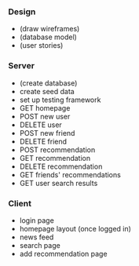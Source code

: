 ### Design
- (draw wireframes)
- (database model)
- (user stories)

### Server
- (create database)
- create seed data
- set up testing framework
- GET homepage
- POST new user
- DELETE user
- POST new friend
- DELETE friend
- POST recommendation
- GET recommendation
- DELETE recommendation
- GET friends' recommendations
- GET user search results

### Client
- login page
- homepage layout (once logged in)
- news feed
- search page
- add recommendation page
